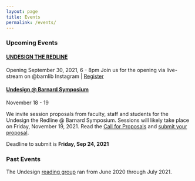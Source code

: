 ```yaml
---
layout: page
title: Events
permalink: /events/
---
```



### Upcoming Events

#### [UNDESIGN THE REDLINE](https://www.eventbrite.com/e/undesign-the-redline-barnard-opening-reception-tickets-169152998171)
Opening September 30, 2021, 6 - 8pm
Join us for the opening via live-stream on @barnlib Instagram | [Register](https://www.eventbrite.com/e/undesign-the-redline-barnard-opening-reception-tickets-169152998171)


#### [Undesign @ Barnard Symposium](../img/cfp.pdf)  
November 18 - 19
 
We invite session proposals from faculty, staff and students for the Undesign the Redline @ Barnard Symposium. Sessions will likely take place on Friday, November 19, 2021. Read the [Call for Proposals](../img/cfp.pdf) and [submit your proposal](https://forms.gle/gZ9Wy7TB98RAJXNi7).

Deadline to submit is **Friday, Sep 24, 2021**



### Past Events

The Undesign [reading group](https://undesign.dhcbarnard.org/reading-group/undesign-reading-group/) ran from June 2020 through July 2021. 